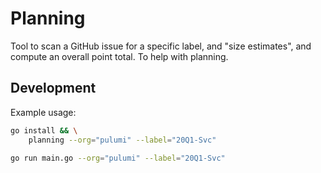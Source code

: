 # Planning

Tool to scan a GitHub issue for a specific label, and "size estimates", and compute an overall
point total. To help with planning.

## Development

Example usage:

```bash
go install && \
    planning --org="pulumi" --label="20Q1-Svc"
```

```bash
go run main.go --org="pulumi" --label="20Q1-Svc"
```
